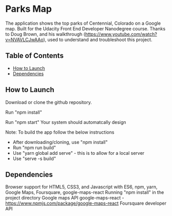 # Parks Map
The application shows the top parks of Centennial, Colorado on a Google map. Built for the Udacity Front End Developer Nanodegree course. Thanks to Doug Brown, and his walkthrough (https://www.youtube.com/watch?v=NVAVLCJwAAo), used to understand and troubleshoot this project.

## Table of Contents

* [How to Launch](#how-to-play)
* [Dependencies](#dependencies)

## How to Launch

Download or clone the github repository.

Run "npm install"

Run "npm start" Your system should automatcally design

Note: To build the app follow the below instructions
* After downloading/cloning, use "npm install"
* Run "npm run build"
* Use "yarn global add serve" - this is to allow for a local server
* Use "serve -s build"

## Dependencies

Browser support for HTML5, CSS3, and Javascript with ES6, npm, yarn, Google Maps, Foursquare, google-maps-react
Running "npm install" in the project directory
Google maps API
google-maps-react - https://www.npmjs.com/package/google-maps-react
Foursquare developer API